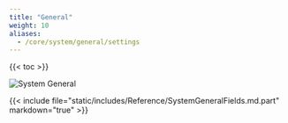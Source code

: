 ```yaml
---
title: "General"
weight: 10
aliases:
  - /core/system/general/settings
---
```


{{< toc >}}

![System General](/images/CORE/12.0/SystemGeneral.png "System General")

{{< include file="static/includes/Reference/SystemGeneralFields.md.part" markdown="true" >}}